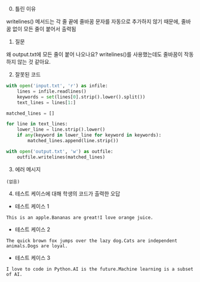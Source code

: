 0. 틀린 이유

writelines() 메서드는 각 줄 끝에 줄바꿈 문자를 자동으로 추가하지 않기 때문에, 줄바꿈 없이 모든 줄이 붙어서 출력됨

1. 질문

왜 output.txt에 모든 줄이 붙어 나오나요? writelines()를 사용했는데도 줄바꿈이 작동하지 않는 것 같아요.

2. 잘못된 코드

```python
with open('input.txt', 'r') as infile:
    lines = infile.readlines()
    keywords = set(lines[0].strip().lower().split())
    text_lines = lines[1:]

matched_lines = []

for line in text_lines:
    lower_line = line.strip().lower()
    if any(keyword in lower_line for keyword in keywords):
        matched_lines.append(line.strip())

with open('output.txt', 'w') as outfile:
    outfile.writelines(matched_lines)
```

3. 에러 메시지

```
(없음)
```

4. 테스트 케이스에 대해 학생의 코드가 출력한 오답

- 테스트 케이스 1

```
This is an apple.Bananas are great!I love orange juice.
```

- 테스트 케이스 2

```
The quick brown fox jumps over the lazy dog.Cats are independent animals.Dogs are loyal.
```

- 테스트 케이스 3

```
I love to code in Python.AI is the future.Machine learning is a subset of AI.
```